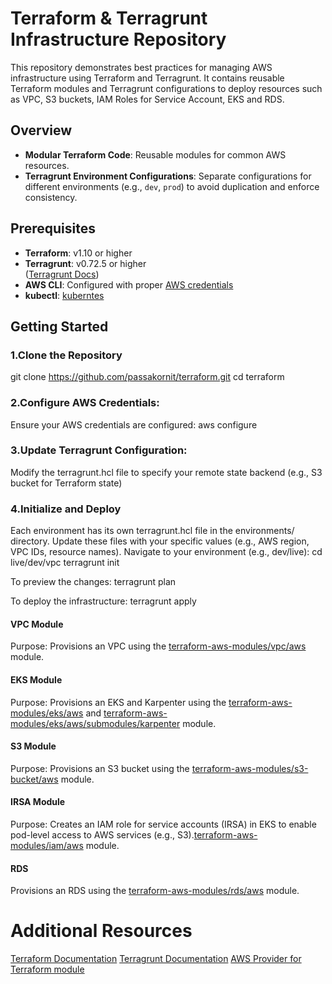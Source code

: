 # Terraform & Terragrunt Infrastructure Repository

This repository demonstrates best practices for managing AWS infrastructure using Terraform and Terragrunt. It contains reusable Terraform modules and Terragrunt configurations to deploy resources such as VPC, S3 buckets, IAM Roles for Service Account, EKS and RDS.

## Overview

- **Modular Terraform Code**: Reusable modules for common AWS resources.
- **Terragrunt Environment Configurations**: Separate configurations for different environments (e.g., `dev`, `prod`) to avoid duplication and enforce consistency.


## Prerequisites

- **Terraform**: v1.10 or higher
- **Terragrunt**: v0.72.5 or higher  
  ([Terragrunt Docs](https://terragrunt.gruntwork.io/docs/))
- **AWS CLI**: Configured with proper [AWS credentials](https://docs.aws.amazon.com/cli/latest/userguide/cli-chap-configure.html)
- **kubectl**: [kuberntes](https://kubernetes.io/docs/tasks/tools/)
## Getting Started

### 1.Clone the Repository
git clone https://github.com/passakornit/terraform.git
cd terraform

### 2.Configure AWS Credentials:
Ensure your AWS credentials are configured:
aws configure

### 3.Update Terragrunt Configuration:
Modify the terragrunt.hcl file to specify your remote state backend (e.g., S3 bucket for Terraform state)

### 4.Initialize and Deploy
Each environment has its own terragrunt.hcl file in the environments/ directory. Update these files with your specific values (e.g., AWS region, VPC IDs, resource names).
Navigate to your environment (e.g., dev/live):
cd live/dev/vpc
terragrunt init

To preview the changes:
terragrunt plan

To deploy the infrastructure:
terragrunt apply

#### VPC Module
Purpose: Provisions an VPC using the [terraform-aws-modules/vpc/aws](https://registry.terraform.io/modules/terraform-aws-modules/vpc/aws/latest) module.

#### EKS Module
Purpose: Provisions an EKS and Karpenter using the [terraform-aws-modules/eks/aws](https://registry.terraform.io/modules/terraform-aws-modules/eks/aws/latest) and [terraform-aws-modules/eks/aws/submodules/karpenter](https://registry.terraform.io/modules/terraform-aws-modules/eks/aws/latest/submodules/karpenter) module.

#### S3 Module
Purpose: Provisions an S3 bucket using the [terraform-aws-modules/s3-bucket/aws](https://registry.terraform.io/modules/terraform-aws-modules/s3-bucket/aws/latest) module.

#### IRSA Module
Purpose: Creates an IAM role for service accounts (IRSA) in EKS to enable pod-level access to AWS services (e.g., S3).[terraform-aws-modules/iam/aws](https://registry.terraform.io/modules/terraform-aws-modules/iam/aws/latest) module.

#### RDS
Provisions an RDS using the [terraform-aws-modules/rds/aws](https://registry.terraform.io/modules/terraform-aws-modules/rds/aws/latest) module.


# Additional Resources
[Terraform Documentation](https://developer.hashicorp.com/terraform/docs)
[Terragrunt Documentation](https://terragrunt.gruntwork.io/docs/)
[AWS Provider for Terraform module](https://registry.terraform.io/search/modules?namespace=terraform-aws-modules)
